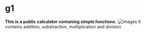 # g1
**This is a public  calculator contaning simple functions.**
![images](https://user-images.githubusercontent.com/96468560/146899241-2871c687-a6df-4fb7-b3b6-9230309e5883.jpg)
It contains addition, substraction, multiplication and division

